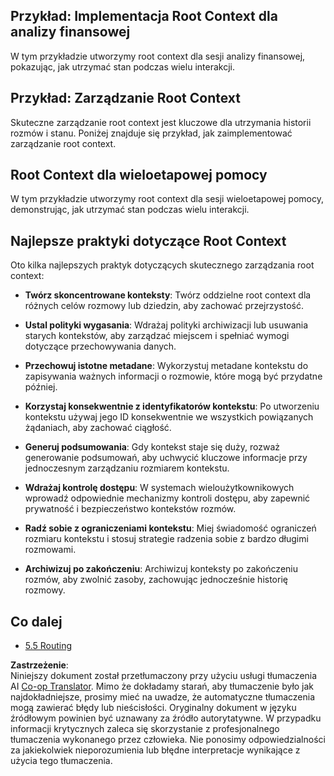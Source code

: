 <!--
CO_OP_TRANSLATOR_METADATA:
{
  "original_hash": "8311f46a35cf608c9780f39b62c9dc3f",
  "translation_date": "2025-06-12T22:04:59+00:00",
  "source_file": "05-AdvancedTopics/mcp-root-contexts/README.md",
  "language_code": "pl"
}
-->
## Przykład: Implementacja Root Context dla analizy finansowej

W tym przykładzie utworzymy root context dla sesji analizy finansowej, pokazując, jak utrzymać stan podczas wielu interakcji.

## Przykład: Zarządzanie Root Context

Skuteczne zarządzanie root context jest kluczowe dla utrzymania historii rozmów i stanu. Poniżej znajduje się przykład, jak zaimplementować zarządzanie root context.

## Root Context dla wieloetapowej pomocy

W tym przykładzie utworzymy root context dla sesji wieloetapowej pomocy, demonstrując, jak utrzymać stan podczas wielu interakcji.

## Najlepsze praktyki dotyczące Root Context

Oto kilka najlepszych praktyk dotyczących skutecznego zarządzania root context:

- **Twórz skoncentrowane konteksty**: Twórz oddzielne root context dla różnych celów rozmowy lub dziedzin, aby zachować przejrzystość.

- **Ustal polityki wygasania**: Wdrażaj polityki archiwizacji lub usuwania starych kontekstów, aby zarządzać miejscem i spełniać wymogi dotyczące przechowywania danych.

- **Przechowuj istotne metadane**: Wykorzystuj metadane kontekstu do zapisywania ważnych informacji o rozmowie, które mogą być przydatne później.

- **Korzystaj konsekwentnie z identyfikatorów kontekstu**: Po utworzeniu kontekstu używaj jego ID konsekwentnie we wszystkich powiązanych żądaniach, aby zachować ciągłość.

- **Generuj podsumowania**: Gdy kontekst staje się duży, rozważ generowanie podsumowań, aby uchwycić kluczowe informacje przy jednoczesnym zarządzaniu rozmiarem kontekstu.

- **Wdrażaj kontrolę dostępu**: W systemach wieloużytkownikowych wprowadź odpowiednie mechanizmy kontroli dostępu, aby zapewnić prywatność i bezpieczeństwo kontekstów rozmów.

- **Radź sobie z ograniczeniami kontekstu**: Miej świadomość ograniczeń rozmiaru kontekstu i stosuj strategie radzenia sobie z bardzo długimi rozmowami.

- **Archiwizuj po zakończeniu**: Archiwizuj konteksty po zakończeniu rozmów, aby zwolnić zasoby, zachowując jednocześnie historię rozmowy.

## Co dalej

- [5.5 Routing](../mcp-routing/README.md)

**Zastrzeżenie**:  
Niniejszy dokument został przetłumaczony przy użyciu usługi tłumaczenia AI [Co-op Translator](https://github.com/Azure/co-op-translator). Mimo że dokładamy starań, aby tłumaczenie było jak najdokładniejsze, prosimy mieć na uwadze, że automatyczne tłumaczenia mogą zawierać błędy lub nieścisłości. Oryginalny dokument w języku źródłowym powinien być uznawany za źródło autorytatywne. W przypadku informacji krytycznych zaleca się skorzystanie z profesjonalnego tłumaczenia wykonanego przez człowieka. Nie ponosimy odpowiedzialności za jakiekolwiek nieporozumienia lub błędne interpretacje wynikające z użycia tego tłumaczenia.